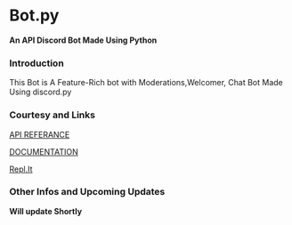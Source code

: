 # Bot.py
**An API Discord Bot Made Using Python**

### Introduction

This Bot is A Feature-Rich bot with Moderations,Welcomer, 
Chat Bot Made Using discord.py

### Courtesy and Links

[API REFERANCE](https://github.com/Rapptz/discord.py)

[DOCUMENTATION](https://discordpy.readthedocs.io/en/latest/intro.html#installing)

[Repl.It](https://repl.it)

### Other Infos and Upcoming Updates

**Will update Shortly**


